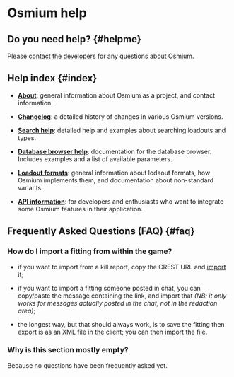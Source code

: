 # Osmium help

## Do you need help? {#helpme}

Please [contact the developers](./about#project) for any questions about Osmium.

## Help index {#index}

- [**About**](./about): general information about Osmium as a project,
  and contact information.

- [**Changelog**](./changelog): a detailed history of changes in
  various Osmium versions.

- [**Search help**](./help/search): detailed help and examples about
  searching loadouts and types.

- [**Database browser help**](./help/db): documentation for the
  database browser. Includes examples and a list of available
  parameters.

- [**Loadout formats**](./help/formats): general information about
  lodaout formats, how Osmium implements them, and documentation about
  non-standard variants.

- [**API information**](./help/api): for developers and enthusiasts who want
  to integrate some Osmium features in their application.

## Frequently Asked Questions (FAQ) {#faq}

### How do I import a fitting from within the game?

* if you want to import from a kill report, copy the CREST URL and
  [import](../import) it;

* if you want to import a fitting someone posted in chat, you can
  copy/paste the message containing the link, and import that *(NB: it
  only works for messages actually posted in the chat, not in the
  redaction area)*;

* the longest way, but that should always work, is to save the fitting
  then export is as an XML file in the client; you can then import the
  file.

### Why is this section mostly empty?

Because no questions have been frequently asked yet.
